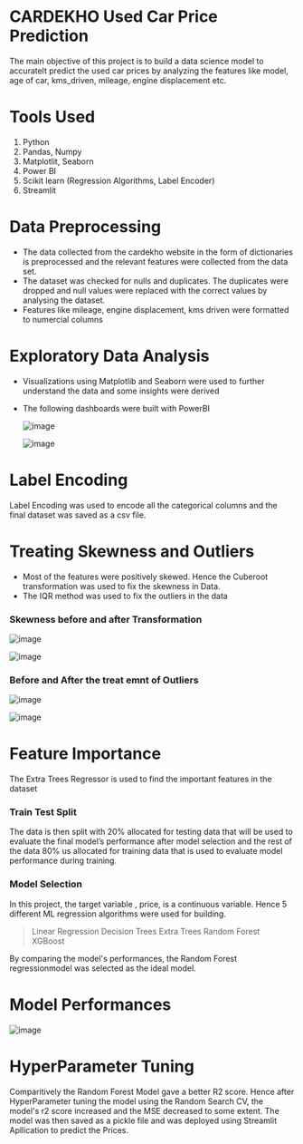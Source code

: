 # CARDEKHO Used Car Price Prediction
The main objective of this project is to build a data science model to accuratelt predict the used car prices by analyzing the features like model, age of car, kms_driven, mileage, engine displacement etc.
# Tools Used
1. Python
2. Pandas, Numpy
3. Matplotlit, Seaborn
4. Power BI
5. Scikit learn (Regression Algorithms, Label Encoder)
6. Streamlit
# Data Preprocessing
* The data collected from the cardekho website in the form of dictionaries is preprocessed and the relevant features were collected from the data set.
* The dataset was checked for nulls and duplicates. The duplicates were dropped and null values were replaced with the correct values by analysing the dataset.
* Features like mileage, engine displacement, kms driven were formatted to numercial columns
# Exploratory Data Analysis 
* Visualizations using Matplotlib and Seaborn were used to further understand the data and some insights were derived
* The following dashboards were built with PowerBI
  
  ![image](https://github.com/NiloferMubeen/Project8---Car_Price_Prediction-CARSDEKHO-/assets/143819770/c9594783-3072-4c6a-9fc8-23db967a9e26)

  
  ![image](https://github.com/NiloferMubeen/Project8---Car_Price_Prediction-CARSDEKHO-/assets/143819770/45ad6809-3b1d-4f5d-88fb-8e11bc7e6bda)
# Label Encoding
Label Encoding was used to encode all the categorical columns and the final dataset was saved as a csv file.
# Treating Skewness and Outliers
* Most of the features were positively skewed. Hence the Cuberoot transformation was used to fix the skewness in Data.
* The IQR method was used to fix the outliers in the data
### Skewness before and after Transformation
![image](https://github.com/NiloferMubeen/Project8---Car_Price_Prediction-CARSDEKHO-/assets/143819770/8ee51c79-23e4-4ca1-9e0a-c60a453a407e)

![image](https://github.com/NiloferMubeen/Project8---Car_Price_Prediction-CARSDEKHO-/assets/143819770/5903e096-dca1-45e2-854e-492e16f9f729)

### Before and After the treat emnt of Outliers
![image](https://github.com/NiloferMubeen/Project8---Car_Price_Prediction-CARSDEKHO-/assets/143819770/224ee59f-691c-4ecb-9c1a-eaff07a9644c)

![image](https://github.com/NiloferMubeen/Project8---Car_Price_Prediction-CARSDEKHO-/assets/143819770/4a2f802b-e29a-4fc9-92b8-d274de0fc7f5)

# Feature Importance
The Extra Trees Regressor is used to find the important features in the dataset
### Train Test Split
The data is then split with 20% allocated for testing data that will be used to evaluate the final model’s performance after model selection and the rest of the data 80% us allocated for training data that is used to evaluate model performance during training.
### Model Selection
In this project, the target variable , price, is a continuous variable. Hence 5 different ML regression algorithms were used for building.
> Linear Regression
> Decision Trees
> Extra Trees 
> Random Forest
> XGBoost

By comparing the model's performances, the Random Forest regressionmodel was selected as the ideal model. 
# Model Performances
![image](https://github.com/NiloferMubeen/Project8---Car_Price_Prediction-CARSDEKHO-/assets/143819770/fb9a036d-ba6a-4853-ba2e-4531766947ab)

# HyperParameter Tuning
Comparitively the Random Forest Model gave a better R2 score. Hence after HyperParameter tuning the model using the Random Search CV, the model's r2 score increased and the MSE decreased to some extent. The model was then saved as a pickle file and was deployed using Streamlit Apllication to predict the Prices.
  

